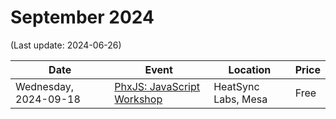 # September 2024

(Last update: 2024-06-26)

| Date | Event | Location | Price |
| ---- | ----- | -------- | ----- |
| Wednesday, 2024-09-18 | [PhxJS: JavaScript Workshop](https://www.meetup.com/phoenix-javascript/events/nvncmtygcmbxb/) | HeatSync Labs, Mesa | Free |

